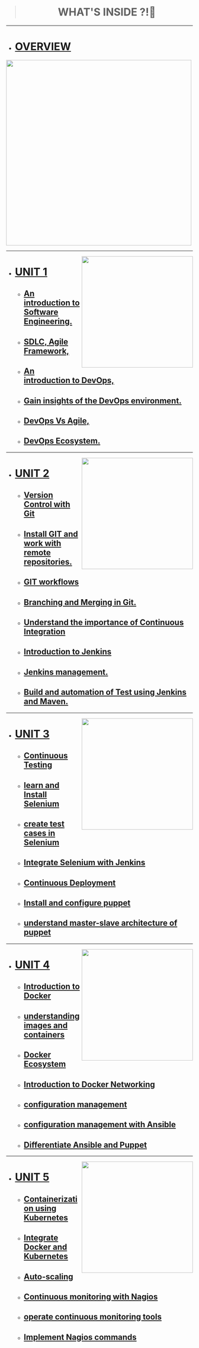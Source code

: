 > <h1 align="center"> WHAT'S INSIDE ?!🧐</h1>

***
  - # [OVERVIEW](https://github.com/serAnkii/6th_sem/blob/main/DevOps%20on%20Cloud/OverView(L1-L2)/overview.md)
<img src="https://github.com/serAnkii/6th_sem/blob/main/DevOps%20on%20Cloud/images/OVR.svg" height=500px width="500px">

***

<img src="https://github.com/serAnkii/6th_sem/blob/main/DevOps%20on%20Cloud/images/seng.svg" height=300px width="300px" align="right">

  - # [UNIT 1](https://github.com/serAnkii/6th_sem/tree/main/DevOps%20on%20Cloud/UNIT%201) 
    - ## [An introduction to Software Engineering.](https://github.com/serAnkii/6th_sem/blob/main/DevOps%20on%20Cloud/UNIT%201/L3_An_into_to_SE.md) 
    - ## [SDLC, Agile Framework,]()
    - ## [An introduction to DevOps,]() 
    - ## [Gain insights of the DevOps environment.]()
    - ## [DevOps Vs Agile,]()
    - ## [DevOps Ecosystem.]() 

***

<img src="https://github.com/serAnkii/6th_sem/blob/main/DevOps%20on%20Cloud/images/git.svg" height=300px width="300px" align="right">

  - # [UNIT 2]()
    - ## [Version Control with Git]() 
    - ## [Install GIT and work with remote repositories.]()
    - ## [GIT workflows]()
    - ## [Branching and Merging in Git.]() 
    - ## [Understand the importance of Continuous Integration]() 
    - ## [Introduction to Jenkins]()
    - ## [Jenkins management.]()
    - ## [Build and automation of Test using Jenkins and Maven.]() 
  
  ***

<img src="https://github.com/serAnkii/6th_sem/blob/main/DevOps%20on%20Cloud/images/unit 3.svg" height=300px width="300px" align="right">

  - # [UNIT 3]()
    - ## [Continuous Testing]()
    - ## [learn and Install Selenium]() 
    - ## [create test cases in Selenium]() 
    - ## [Integrate Selenium with Jenkins]() 
    - ## [Continuous Deployment]()
    - ## [Install and configure puppet]() 
    - ## [understand master-slave architecture of puppet]()
  
  ***
  
  <img src="https://github.com/serAnkii/6th_sem/blob/main/DevOps%20on%20Cloud/images/docker.svg" height=300px width="300px" align="right">
  
  - # [UNIT 4]()
    - ## [Introduction to Docker]() 
    - ## [understanding images and containers]() 
    - ## [Docker Ecosystem]()
    - ## [Introduction to Docker Networking]() 
    - ## [configuration management]() 
    - ## [configuration management with Ansible]() 
    - ## [Differentiate Ansible and Puppet]()
  
  *** 
  
  <img src="https://github.com/serAnkii/6th_sem/blob/main/DevOps%20on%20Cloud/images/unit5.svg" height=300px width="300px" align="right">
  
  - # [UNIT 5]()
    - ## [Containerization using Kubernetes]() 
    - ## [Integrate Docker and Kubernetes]()
    - ## [Auto-scaling]()
    - ## [Continuous monitoring with Nagios]() 
    - ## [operate continuous monitoring tools]() 
    - ## [Implement Nagios commands]()

